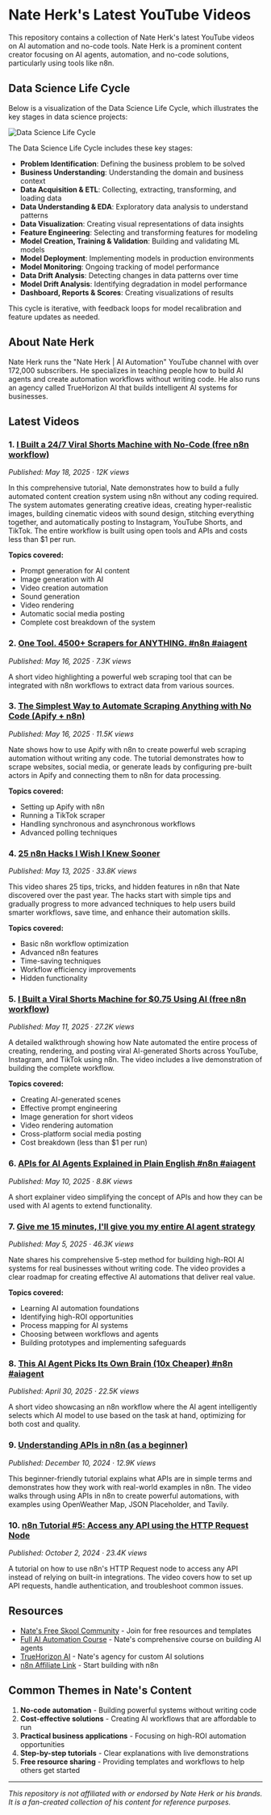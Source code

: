 # Nate Herk's Latest YouTube Videos

This repository contains a collection of Nate Herk's latest YouTube videos on AI automation and no-code tools. Nate Herk is a prominent content creator focusing on AI agents, automation, and no-code solutions, particularly using tools like n8n.

## Data Science Life Cycle

Below is a visualization of the Data Science Life Cycle, which illustrates the key stages in data science projects:

![Data Science Life Cycle](https://media.licdn.com/dms/image/v2/C5122AQEveEppRokp-w/feedshare-shrink_800/feedshare-shrink_800/0/1575126482156?e=2147483647&v=beta&t=iw9_0KS87zlCjvm1GZIEGsgWRSMBbM3bt3wszWviXas)

The Data Science Life Cycle includes these key stages:
- **Problem Identification**: Defining the business problem to be solved
- **Business Understanding**: Understanding the domain and business context
- **Data Acquisition & ETL**: Collecting, extracting, transforming, and loading data
- **Data Understanding & EDA**: Exploratory data analysis to understand patterns
- **Data Visualization**: Creating visual representations of data insights
- **Feature Engineering**: Selecting and transforming features for modeling
- **Model Creation, Training & Validation**: Building and validating ML models
- **Model Deployment**: Implementing models in production environments
- **Model Monitoring**: Ongoing tracking of model performance
- **Data Drift Analysis**: Detecting changes in data patterns over time
- **Model Drift Analysis**: Identifying degradation in model performance
- **Dashboard, Reports & Scores**: Creating visualizations of results

This cycle is iterative, with feedback loops for model recalibration and feature updates as needed.

## About Nate Herk

Nate Herk runs the "Nate Herk | AI Automation" YouTube channel with over 172,000 subscribers. He specializes in teaching people how to build AI agents and create automation workflows without writing code. He also runs an agency called TrueHorizon AI that builds intelligent AI systems for businesses.

## Latest Videos

### 1. [I Built a 24/7 Viral Shorts Machine with No-Code (free n8n workflow)](https://www.youtube.com/watch?v=BcfjIBd49C8)
*Published: May 18, 2025 · 12K views*

In this comprehensive tutorial, Nate demonstrates how to build a fully automated content creation system using n8n without any coding required. The system automates generating creative ideas, creating hyper-realistic images, building cinematic videos with sound design, stitching everything together, and automatically posting to Instagram, YouTube Shorts, and TikTok. The entire workflow is built using open tools and APIs and costs less than $1 per run.

**Topics covered:**
- Prompt generation for AI content
- Image generation with AI
- Video creation automation
- Sound generation
- Video rendering
- Automatic social media posting
- Complete cost breakdown of the system

### 2. [One Tool. 4500+ Scrapers for ANYTHING. #n8n #aiagent](https://www.youtube.com/watch?v=LveqzSr3WMQ)
*Published: May 16, 2025 · 7.3K views*

A short video highlighting a powerful web scraping tool that can be integrated with n8n workflows to extract data from various sources.

### 3. [The Simplest Way to Automate Scraping Anything with No Code (Apify + n8n)](https://www.youtube.com/watch?v=gZ_RLC25gCw)
*Published: May 16, 2025 · 11.5K views*

Nate shows how to use Apify with n8n to create powerful web scraping automation without writing any code. The tutorial demonstrates how to scrape websites, social media, or generate leads by configuring pre-built actors in Apify and connecting them to n8n for data processing.

**Topics covered:**
- Setting up Apify with n8n
- Running a TikTok scraper
- Handling synchronous and asynchronous workflows
- Advanced polling techniques

### 4. [25 n8n Hacks I Wish I Knew Sooner](https://www.youtube.com/watch?v=zMy5yoA-ub8)
*Published: May 13, 2025 · 33.8K views*

This video shares 25 tips, tricks, and hidden features in n8n that Nate discovered over the past year. The hacks start with simple tips and gradually progress to more advanced techniques to help users build smarter workflows, save time, and enhance their automation skills.

**Topics covered:**
- Basic n8n workflow optimization
- Advanced n8n features
- Time-saving techniques
- Workflow efficiency improvements
- Hidden functionality

### 5. [I Built a Viral Shorts Machine for $0.75 Using AI (free n8n workflow)](https://www.youtube.com/watch?v=jkEEVYFzT1U)
*Published: May 11, 2025 · 27.2K views*

A detailed walkthrough showing how Nate automated the entire process of creating, rendering, and posting viral AI-generated Shorts across YouTube, Instagram, and TikTok using n8n. The video includes a live demonstration of building the complete workflow.

**Topics covered:**
- Creating AI-generated scenes
- Effective prompt engineering
- Image generation for short videos
- Video rendering automation
- Cross-platform social media posting
- Cost breakdown (less than $1 per run)

### 6. [APIs for AI Agents Explained in Plain English #n8n #aiagent](https://www.youtube.com/watch?v=xyJrziB4jc4)
*Published: May 10, 2025 · 8.8K views*

A short explainer video simplifying the concept of APIs and how they can be used with AI agents to extend functionality.

### 7. [Give me 15 minutes, I'll give you my entire AI agent strategy](https://www.youtube.com/watch?v=Nj9yzBp14EM)
*Published: May 5, 2025 · 46.3K views*

Nate shares his comprehensive 5-step method for building high-ROI AI systems for real businesses without writing code. The video provides a clear roadmap for creating effective AI automations that deliver real value.

**Topics covered:**
- Learning AI automation foundations
- Identifying high-ROI opportunities
- Process mapping for AI systems
- Choosing between workflows and agents
- Building prototypes and implementing safeguards

### 8. [This AI Agent Picks Its Own Brain (10x Cheaper) #n8n #aiagent](https://www.youtube.com/watch?v=XPB0OxPJ5g0)
*Published: April 30, 2025 · 22.5K views*

A short video showcasing an n8n workflow where the AI agent intelligently selects which AI model to use based on the task at hand, optimizing for both cost and quality.

### 9. [Understanding APIs in n8n (as a beginner)](https://www.youtube.com/watch?v=ju9xk_QX990)
*Published: December 10, 2024 · 12.9K views*

This beginner-friendly tutorial explains what APIs are in simple terms and demonstrates how they work with real-world examples in n8n. The video walks through using APIs in n8n to create powerful automations, with examples using OpenWeather Map, JSON Placeholder, and Tavily.

### 10. [n8n Tutorial #5: Access any API using the HTTP Request Node](https://www.youtube.com/watch?v=4Ac5LlxNS8M)
*Published: October 2, 2024 · 23.4K views*

A tutorial on how to use n8n's HTTP Request node to access any API instead of relying on built-in integrations. The video covers how to set up API requests, handle authentication, and troubleshoot common issues.

## Resources

- [Nate's Free Skool Community](https://www.skool.com/ai-automation-simplified) - Join for free resources and templates
- [Full AI Automation Course](https://www.skool.com/ai-automation-simplified/sales) - Nate's comprehensive course on building AI agents
- [TrueHorizon AI](https://truehorizon.ai/) - Nate's agency for custom AI solutions
- [n8n Affiliate Link](https://n8n.partnerlinks.io/22crlu8afq5r) - Start building with n8n

## Common Themes in Nate's Content

1. **No-code automation** - Building powerful systems without writing code
2. **Cost-effective solutions** - Creating AI workflows that are affordable to run
3. **Practical business applications** - Focusing on high-ROI automation opportunities
4. **Step-by-step tutorials** - Clear explanations with live demonstrations
5. **Free resource sharing** - Providing templates and workflows to help others get started

---

*This repository is not affiliated with or endorsed by Nate Herk or his brands. It is a fan-created collection of his content for reference purposes.*